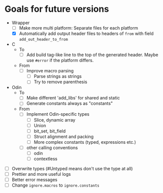 # Goals for future versions

+ Wrapper
  + [ ] Make more multi platform: Separate files for each platform
  + [x] Automatically add output header files to headers of `from` with field `add_out_header_to_from`
+ C
  + To
    + [ ] Add build tag-like line to the top of the generated header. Maybe use `#error` if the platform differs.
  + From
    + [ ] Improve macro parsing
        + [ ] Parse strings as strings
        + [ ] Try to remove parenthesis
+ Odin
  + To
    + [ ] Make different 'add_libs' for shared and static
    + [ ] Generate constants always as "constants"
  + From
    + [ ] Implement Odin-specific types
      + [ ] Slice, dynamic array
      + [ ] Union
      + [ ] bit_set, bit_field
      + [ ] Struct alignment and packing
      + [ ] More complex constants (typed, expressions etc.)
    + [ ] other calling conventions
      + [ ] odin
      + [ ] contextless
+ [ ] Overwrite types (#Untyped means don't use the type at all)
+ [ ] Prettier and more useful logs
+ [ ] Better error messages
+ [ ] Change `ignore.macros` to `ignore.constants`
